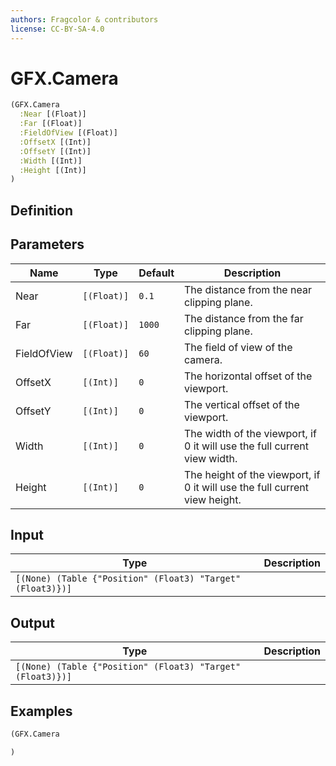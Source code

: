 ```yaml
---
authors: Fragcolor & contributors
license: CC-BY-SA-4.0
---
```



# GFX.Camera

```clojure
(GFX.Camera
  :Near [(Float)]
  :Far [(Float)]
  :FieldOfView [(Float)]
  :OffsetX [(Int)]
  :OffsetY [(Int)]
  :Width [(Int)]
  :Height [(Int)]
)
```


## Definition




## Parameters

| Name | Type | Default | Description |
|------|------|---------|-------------|
| Near | `[(Float)]` | `0.1` | The distance from the near clipping plane. |
| Far | `[(Float)]` | `1000` | The distance from the far clipping plane. |
| FieldOfView | `[(Float)]` | `60` | The field of view of the camera. |
| OffsetX | `[(Int)]` | `0` | The horizontal offset of the viewport. |
| OffsetY | `[(Int)]` | `0` | The vertical offset of the viewport. |
| Width | `[(Int)]` | `0` | The width of the viewport, if 0 it will use the full current view width. |
| Height | `[(Int)]` | `0` | The height of the viewport, if 0 it will use the full current view height. |


## Input

| Type | Description |
|------|-------------|
| `[(None) (Table {"Position" (Float3) "Target" (Float3)})]` |  |


## Output

| Type | Description |
|------|-------------|
| `[(None) (Table {"Position" (Float3) "Target" (Float3)})]` |  |


## Examples

```clojure
(GFX.Camera

)
```
